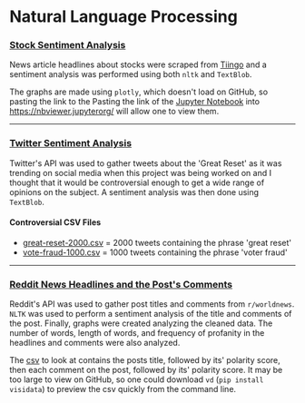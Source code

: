 Natural Language Processing
===========================

### [Stock Sentiment Analysis](stock-sentiment)

News article headlines about stocks were scraped from [Tiingo](https://tiingo.com) and a sentiment analysis was performed using both `nltk` and `TextBlob`.

The graphs are made using `plotly`, which doesn't load on GitHub, so pasting the link to the Pasting the link of the [Jupyter Notebook](https://github.com/lmburns/nlp/blob/master/stock-sentiment/stock-mining.ipynb) into https://nbviewer.jupyterorg/ will allow one to view them.

------------------------
### [Twitter Sentiment Analysis](twitter-sentiment)

Twitter's API was used to gather tweets about the 'Great Reset' as it was trending on social media when this project was being worked on and I thought that it would be controversial enough to get a wide range of opinions on the subject.  A sentiment analysis was then done using `TextBlob`.

#### Controversial CSV Files
- [great-reset-2000.csv](twitter-sentiment/csv/great-reset-2000.csv) = 2000 tweets containing the phrase 'great reset'
- [vote-fraud-1000.csv](twitter-sentiment/csv/vote-fraud-1000.csv) = 1000 tweets containing the phrase 'voter fraud'

------------------------
### [Reddit News Headlines and the Post's Comments](reddit-headlines)
Reddit's API was used to gather post titles and comments from `r/worldnews`.  `NLTK` was used to perform a sentiment analysis of the title and comments of the post.  Finally, graphs were created analyzing the cleaned data.  The number of words, length of words, and frequency of profanity in the headlines and comments were also analyzed.

The [csv](reddit-headlines/data/final-df.csv) to look at contains the posts title, followed by its' polarity score, then each comment on the post, followed by its' polarity score.  It may be too large to view on GitHub, so one could download `vd` (`pip install visidata`) to preview the csv quickly from the command line.
